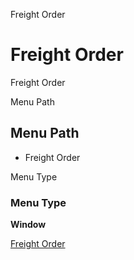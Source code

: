 
Freight Order
# Freight Order


Freight Order

Menu Path
## Menu Path



- Freight Order

Menu Type
### Menu Type

**Window**


[Freight Order](functional-guide/window/window-freight-order.md)
